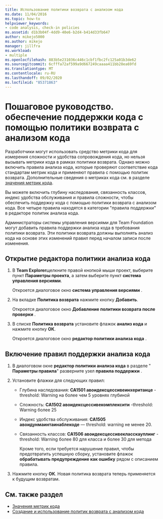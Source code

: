 ```yaml
---
title: Использование политики возврата с анализом кода
ms.date: 11/04/2016
ms.topic: how-to
helpviewer_keywords:
- code analysis, check-in policies
ms.assetid: d1b3b04f-4dd9-40e6-b2d4-b414d33fb647
author: mikejo5000
ms.author: mikejo
manager: jillfra
ms.workload:
- multiple
ms.openlocfilehash: 883b5e231036c446c1cbf1fbc2fc125a01b3de62
ms.sourcegitcommit: 6cfffa72af599a9d667249caaaa411bb28ea69fd
ms.translationtype: MT
ms.contentlocale: ru-RU
ms.lasthandoff: 09/02/2020
ms.locfileid: "85371863"
---
```

# <a name="how-to-enforce-maintainable-code-with-a-code-analysis-check-in-policy"></a>Пошаговое руководство. обеспечение поддержки кода с помощью политики возврата с анализом кода

Разработчики могут использовать средство метрики кода для измерения сложности и удобства сопровождения кода, но нельзя вызывать метрики кода в рамках политики возврата. Однако можно включить правила анализа кода, которые проверяют соответствие кода стандартам метрик кода и применяют правила с помощью политик возврата. Дополнительные сведения о метриках кода см. в разделе [значения метрик кода](../code-quality/code-metrics-values.md).

Вы можете включить глубину наследования, связанность классов, индекс удобства обслуживания и правила сложности, чтобы обеспечить поддержку кода с помощью политики возврата с анализом кода. Все четыре правила находятся в категории "правила поддержки" в редакторе политик анализа кода.

Администраторы системы управления версиями для Team Foundation могут добавить правила поддержки анализа кода в требования политики возврата. Эти политики возврата должны выполнять анализ кода на основе этих изменений правил перед началом записи после изменения.

## <a name="to-open-the-code-analysis-policy-editor"></a>Открытие редактора политики анализа кода

1. В **Team Explorer**щелкните правой кнопкой мыши проект, выберите пункт **Параметры проекта**, а затем выберите пункт **система управления версиями**.

     Откроется диалоговое окно **система управления версиями** .

2. На вкладке **Политика возврата** нажмите кнопку **Добавить**.

     Откроется диалоговое окно **Добавление политики возврата после проверки** .

3. В списке **Политика возврата** установите флажок **анализ кода** и нажмите кнопку **ОК**.

     Откроется диалоговое окно **редактор политики анализа кода** .

## <a name="to-enable-code-analysis-maintainability-rules"></a>Включение правил поддержки анализа кода

1. В диалоговом окне **редактор политики анализа кода** в разделе " **Параметры правила**" разверните узел **правила поддержки** .

2. Установите флажки для следующих правил:

   - Глубина наследования: **CA1501 авоидексцессивеинхеританце** -threshold: Warning на более чем 5 уровнях глубиной

   - Сложность: **CA1502 авоидексцессивекомплексити** -threshold: Warning более 25

   - Индекс удобства обслуживания: **CA1505 авоидунмаинтаинаблекоде** — threshold: warning не менее 20.

   - Связанность классов: **CA1506 авоидексцессивекласскауплинг** -threshold: Warning более 80 для класса и более 30 для метода

     Кроме того, если требуется нарушение правил, чтобы предотвратить успешную сборку, установите флажок **обрабатывать предупреждение как ошибку** рядом с описанием правила.

3. Нажмите кнопку **ОК**. Новая политика возврата теперь применяется к будущим возвратам.

## <a name="see-also"></a>См. также раздел

- [Значения метрик кода](../code-quality/code-metrics-values.md)
- [Создание и использование политик возврата с анализом кода](../code-quality/how-to-create-or-update-standard-code-analysis-check-in-policies.md)
